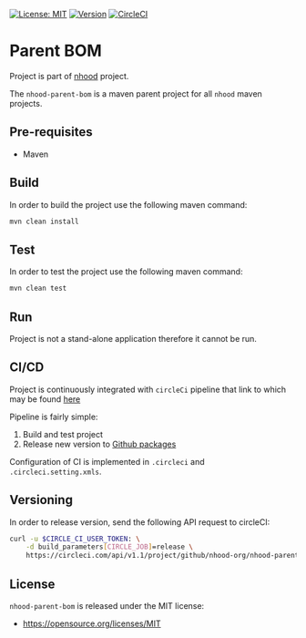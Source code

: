 [![License: MIT](https://img.shields.io/badge/License-MIT-yellow.svg)](https://opensource.org/licenses/MIT)
[![Version](https://img.shields.io/badge/maven-0.2.4-blue.svg?maxAge=2592000)](https://github.com/nhood-org/repository/packages/125790)
[![CircleCI](https://circleci.com/gh/nhood-org/nhood-parent-bom.svg?style=shield)](https://circleci.com/gh/nhood-org/nhood-parent-bom)

# Parent BOM

Project is part of [nhood](https://github.com/nhood-org/nhood-docs) project. 

The `nhood-parent-bom` is a maven parent project for all `nhood` maven projects.

## Pre-requisites

- Maven

## Build

In order to build the project use the following maven command:

```bash
mvn clean install
```

## Test

In order to test the project use the following maven command:

```bash
mvn clean test
```

## Run

Project is not a stand-alone application therefore it cannot be run.

## CI/CD

Project is continuously integrated with `circleCi` pipeline that link to which may be found [here](https://circleci.com/gh/nhood-org/workflows/nhood-parent-bom)

Pipeline is fairly simple:

1. Build and test project
2. Release new version to [Github packages](https://github.com/orgs/nhood-org/packages)

Configuration of CI is implemented in `.circleci` and `.circleci.setting.xmls`.

## Versioning

In order to release version, send the following API request to circleCI:

```bash
curl -u $CIRCLE_CI_USER_TOKEN: \
    -d build_parameters[CIRCLE_JOB]=release \
    https://circleci.com/api/v1.1/project/github/nhood-org/nhood-parent-bom/tree/master
```

## License

`nhood-parent-bom` is released under the MIT license:
- https://opensource.org/licenses/MIT
